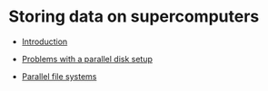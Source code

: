 # Storing data on supercomputers

-   [Introduction](4_01_Introduction.md)

-   [Problems with a parallel disk setup](4_02_Problems.md)

-   [Parallel file systems](4_03_Parallel_filesystems.md)

